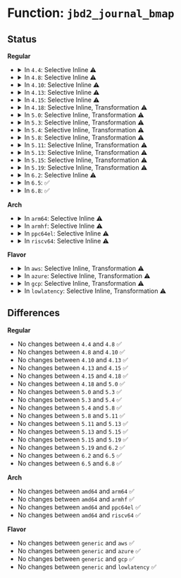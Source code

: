 # Function: <code>jbd2_journal_bmap</code>

## Status
<b>Regular</b>
<ul>
<li>
<details>
<summary>In <code>4.4</code>: Selective Inline ⚠️</summary>

```c
int jbd2_journal_bmap(journal_t *journal, long unsigned int blocknr, long long unsigned int *retp);
```

**Collision:** Unique Global

**Inline:** Selective

**Transformation:** False

**Instances:**

```
In fs/jbd2/journal.c (ffffffff812f2040)
Location: fs/jbd2/journal.c:775
Inline: True
Direct callers:
  - fs/jbd2/recovery.c:jread
  - fs/jbd2/recovery.c:jread
  - fs/jbd2/journal.c:jbd2_journal_init_inode
```
**Symbols:**

```
ffffffff812f2040-ffffffff812f20b4: jbd2_journal_bmap (STB_GLOBAL)
```
</details>
</li>
<li>
<details>
<summary>In <code>4.8</code>: Selective Inline ⚠️</summary>

```c
int jbd2_journal_bmap(journal_t *journal, long unsigned int blocknr, long long unsigned int *retp);
```

**Collision:** Unique Global

**Inline:** Selective

**Transformation:** False

**Instances:**

```
In fs/jbd2/journal.c (ffffffff8131f910)
Location: fs/jbd2/journal.c:777
Inline: True
Direct callers:
  - fs/jbd2/recovery.c:jread
  - fs/jbd2/recovery.c:jread
  - fs/jbd2/journal.c:jbd2_journal_init_inode
```
**Symbols:**

```
ffffffff8131f910-ffffffff8131f984: jbd2_journal_bmap (STB_GLOBAL)
```
</details>
</li>
<li>
<details>
<summary>In <code>4.10</code>: Selective Inline ⚠️</summary>

```c
int jbd2_journal_bmap(journal_t *journal, long unsigned int blocknr, long long unsigned int *retp);
```

**Collision:** Unique Global

**Inline:** Selective

**Transformation:** False

**Instances:**

```
In fs/jbd2/journal.c (ffffffff81335990)
Location: fs/jbd2/journal.c:777
Inline: True
Direct callers:
  - fs/jbd2/recovery.c:jread
  - fs/jbd2/recovery.c:jread
```
**Symbols:**

```
ffffffff81335990-ffffffff81335a04: jbd2_journal_bmap (STB_GLOBAL)
```
</details>
</li>
<li>
<details>
<summary>In <code>4.13</code>: Selective Inline ⚠️</summary>

```c
int jbd2_journal_bmap(journal_t *journal, long unsigned int blocknr, long long unsigned int *retp);
```

**Collision:** Unique Global

**Inline:** Selective

**Transformation:** False

**Instances:**

```
In fs/jbd2/journal.c (ffffffff8134a720)
Location: fs/jbd2/journal.c:799
Inline: True
Direct callers:
  - fs/jbd2/recovery.c:jread
  - fs/jbd2/recovery.c:jread
```
**Symbols:**

```
ffffffff8134a720-ffffffff8134a794: jbd2_journal_bmap (STB_GLOBAL)
```
</details>
</li>
<li>
<details>
<summary>In <code>4.15</code>: Selective Inline ⚠️</summary>

```c
int jbd2_journal_bmap(journal_t *journal, long unsigned int blocknr, long long unsigned int *retp);
```

**Collision:** Unique Global

**Inline:** Selective

**Transformation:** False

**Instances:**

```
In fs/jbd2/journal.c (ffffffff8136ed70)
Location: fs/jbd2/journal.c:815
Inline: True
Direct callers:
  - fs/jbd2/recovery.c:jread
  - fs/jbd2/recovery.c:jread
```
**Symbols:**

```
ffffffff8136ed70-ffffffff8136ede4: jbd2_journal_bmap (STB_GLOBAL)
```
</details>
</li>
<li>
<details>
<summary>In <code>4.18</code>: Selective Inline, Transformation ⚠️</summary>

```c
int jbd2_journal_bmap(journal_t *journal, long unsigned int blocknr, long long unsigned int *retp);
```

**Collision:** Unique Global

**Inline:** Selective

**Transformation:** True

**Instances:**

```
In fs/jbd2/journal.c (0)
Location: fs/jbd2/journal.c:812
Inline: True
Direct callers:
  - fs/jbd2/recovery.c:jread
  - fs/jbd2/recovery.c:jread
```
**Symbols:**

```
ffffffff8139e497-ffffffff8139e4cc: jbd2_journal_bmap.cold.53 (STB_LOCAL)
ffffffff8139d350-ffffffff8139d396: jbd2_journal_bmap (STB_GLOBAL)
```
</details>
</li>
<li>
<details>
<summary>In <code>5.0</code>: Selective Inline, Transformation ⚠️</summary>

```c
int jbd2_journal_bmap(journal_t *journal, long unsigned int blocknr, long long unsigned int *retp);
```

**Collision:** Unique Global

**Inline:** Selective

**Transformation:** True

**Instances:**

```
In fs/jbd2/journal.c (ffffffff813b7207)
Location: fs/jbd2/journal.c:812
Inline: True
Direct callers:
  - fs/jbd2/recovery.c:jread
  - fs/jbd2/recovery.c:jread
```
**Symbols:**

```
ffffffff813b7207-ffffffff813b723c: jbd2_journal_bmap.cold.54 (STB_LOCAL)
ffffffff813b60c0-ffffffff813b6106: jbd2_journal_bmap (STB_GLOBAL)
```
</details>
</li>
<li>
<details>
<summary>In <code>5.3</code>: Selective Inline, Transformation ⚠️</summary>

```c
int jbd2_journal_bmap(journal_t *journal, long unsigned int blocknr, long long unsigned int *retp);
```

**Collision:** Unique Global

**Inline:** Selective

**Transformation:** True

**Instances:**

```
In fs/jbd2/journal.c (ffffffff813e197f)
Location: fs/jbd2/journal.c:795
Inline: True
Direct callers:
  - fs/jbd2/recovery.c:jread
  - fs/jbd2/recovery.c:jread
```
**Symbols:**

```
ffffffff813e197f-ffffffff813e19b4: jbd2_journal_bmap.cold (STB_LOCAL)
ffffffff813e07f0-ffffffff813e0839: jbd2_journal_bmap (STB_GLOBAL)
```
</details>
</li>
<li>
<details>
<summary>In <code>5.4</code>: Selective Inline, Transformation ⚠️</summary>

```c
int jbd2_journal_bmap(journal_t *journal, long unsigned int blocknr, long long unsigned int *retp);
```

**Collision:** Unique Global

**Inline:** Selective

**Transformation:** True

**Instances:**

```
In fs/jbd2/journal.c (ffffffff813fb9cf)
Location: fs/jbd2/journal.c:793
Inline: True
Direct callers:
  - fs/jbd2/recovery.c:jread
  - fs/jbd2/recovery.c:jread
```
**Symbols:**

```
ffffffff813fb9cf-ffffffff813fba04: jbd2_journal_bmap.cold (STB_LOCAL)
ffffffff813fa830-ffffffff813fa879: jbd2_journal_bmap (STB_GLOBAL)
```
</details>
</li>
<li>
<details>
<summary>In <code>5.8</code>: Selective Inline, Transformation ⚠️</summary>

```c
int jbd2_journal_bmap(journal_t *journal, long unsigned int blocknr, long long unsigned int *retp);
```

**Collision:** Unique Global

**Inline:** Selective

**Transformation:** True

**Instances:**

```
In fs/jbd2/journal.c (ffffffff81447fa2)
Location: fs/jbd2/journal.c:792
Inline: True
Inline callers:
  - fs/jbd2/journal.c:jbd2_journal_next_log_block
Direct callers:
  - fs/jbd2/recovery.c:jread
  - fs/jbd2/journal.c:jbd2_journal_next_log_block
```
**Symbols:**

```
ffffffff81449142-ffffffff81449183: jbd2_journal_bmap.part.0 (STB_LOCAL)
ffffffff81449193-ffffffff814491a3: jbd2_journal_bmap.cold (STB_LOCAL)
ffffffff81448000-ffffffff81448081: jbd2_journal_bmap (STB_GLOBAL)
```
</details>
</li>
<li>
<details>
<summary>In <code>5.11</code>: Selective Inline, Transformation ⚠️</summary>

```c
int jbd2_journal_bmap(journal_t *journal, long unsigned int blocknr, long long unsigned int *retp);
```

**Collision:** Unique Global

**Inline:** Selective

**Transformation:** True

**Instances:**

```
In fs/jbd2/journal.c (ffffffff81bed290)
Location: fs/jbd2/journal.c:971
Inline: True
Direct callers:
  - fs/jbd2/recovery.c:jread
  - fs/jbd2/journal.c:jbd2_fc_get_buf
  - fs/jbd2/journal.c:jbd2_journal_next_log_block
```
**Symbols:**

```
ffffffff81bed290-ffffffff81bed2c5: jbd2_journal_bmap.cold (STB_LOCAL)
ffffffff814649f0-ffffffff81464a71: jbd2_journal_bmap (STB_GLOBAL)
```
</details>
</li>
<li>
<details>
<summary>In <code>5.13</code>: Selective Inline, Transformation ⚠️</summary>

```c
int jbd2_journal_bmap(journal_t *journal, long unsigned int blocknr, long long unsigned int *retp);
```

**Collision:** Unique Global

**Inline:** Selective

**Transformation:** True

**Instances:**

```
In fs/jbd2/journal.c (ffffffff81bdf374)
Location: fs/jbd2/journal.c:971
Inline: True
Direct callers:
  - fs/jbd2/recovery.c:jread
  - fs/jbd2/journal.c:jbd2_fc_get_buf
  - fs/jbd2/journal.c:jbd2_journal_next_log_block
```
**Symbols:**

```
ffffffff81bdf374-ffffffff81bdf3a9: jbd2_journal_bmap.cold (STB_LOCAL)
ffffffff8146a180-ffffffff8146a201: jbd2_journal_bmap (STB_GLOBAL)
```
</details>
</li>
<li>
<details>
<summary>In <code>5.15</code>: Selective Inline, Transformation ⚠️</summary>

```c
int jbd2_journal_bmap(journal_t *journal, long unsigned int blocknr, long long unsigned int *retp);
```

**Collision:** Unique Global

**Inline:** Selective

**Transformation:** True

**Instances:**

```
In fs/jbd2/journal.c (ffffffff81ccecac)
Location: fs/jbd2/journal.c:963
Inline: True
Direct callers:
  - fs/jbd2/recovery.c:jread
  - fs/jbd2/journal.c:__jbd2_journal_erase
  - fs/jbd2/journal.c:jbd2_fc_get_buf
  - fs/jbd2/journal.c:jbd2_journal_next_log_block
```
**Symbols:**

```
ffffffff81ccecac-ffffffff81ccece1: jbd2_journal_bmap.cold (STB_LOCAL)
ffffffff814c0510-ffffffff814c0591: jbd2_journal_bmap (STB_GLOBAL)
```
</details>
</li>
<li>
<details>
<summary>In <code>5.19</code>: Selective Inline, Transformation ⚠️</summary>

```c
int jbd2_journal_bmap(journal_t *journal, long unsigned int blocknr, long long unsigned int *retp);
```

**Collision:** Unique Global

**Inline:** Selective

**Transformation:** True

**Instances:**

```
In fs/jbd2/journal.c (ffffffff81e81d12)
Location: fs/jbd2/journal.c:965
Inline: True
Direct callers:
  - fs/jbd2/recovery.c:jread
  - fs/jbd2/journal.c:__jbd2_journal_erase
  - fs/jbd2/journal.c:jbd2_fc_get_buf
  - fs/jbd2/journal.c:jbd2_journal_next_log_block
```
**Symbols:**

```
ffffffff81e81d12-ffffffff81e81d46: jbd2_journal_bmap.cold (STB_LOCAL)
ffffffff8154ad40-ffffffff8154adce: jbd2_journal_bmap (STB_GLOBAL)
```
</details>
</li>
<li>
<details>
<summary>In <code>6.2</code>: Selective Inline ⚠️</summary>

```c
int jbd2_journal_bmap(journal_t *journal, long unsigned int blocknr, long long unsigned int *retp);
```

**Collision:** Unique Global

**Inline:** Selective

**Transformation:** False

**Instances:**

```
In fs/jbd2/journal.c (ffffffff815ea930)
Location: fs/jbd2/journal.c:968
Inline: True
Direct callers:
  - fs/jbd2/recovery.c:jread
  - fs/jbd2/journal.c:__jbd2_journal_erase
  - fs/jbd2/journal.c:jbd2_fc_get_buf
  - fs/jbd2/journal.c:jbd2_journal_next_log_block
```
**Symbols:**

```
ffffffff815ea930-ffffffff815ea9e7: jbd2_journal_bmap (STB_GLOBAL)
```
</details>
</li>
<li>
<details>
<summary>In <code>6.5</code>: ✅</summary>

```c
int jbd2_journal_bmap(journal_t *journal, long unsigned int blocknr, long long unsigned int *retp);
```

**Collision:** Unique Global

**Inline:** No

**Transformation:** False

**Instances:**

```
In fs/jbd2/journal.c (ffffffff81622370)
Location: fs/jbd2/journal.c:967
Inline: False
Direct callers:
  - fs/jbd2/recovery.c:jread
  - fs/jbd2/journal.c:__jbd2_journal_erase
  - fs/jbd2/journal.c:jbd2_fc_get_buf
  - fs/jbd2/journal.c:jbd2_journal_next_log_block
```
**Symbols:**

```
ffffffff81622370-ffffffff81622456: jbd2_journal_bmap (STB_GLOBAL)
```
</details>
</li>
<li>
<details>
<summary>In <code>6.8</code>: ✅</summary>

```c
int jbd2_journal_bmap(journal_t *journal, long unsigned int blocknr, long long unsigned int *retp);
```

**Collision:** Unique Global

**Inline:** No

**Transformation:** False

**Instances:**

```
In fs/jbd2/journal.c (ffffffff8165b3c0)
Location: fs/jbd2/journal.c:956
Inline: False
Direct callers:
  - fs/jbd2/recovery.c:jread
  - fs/jbd2/journal.c:__jbd2_journal_erase
  - fs/jbd2/journal.c:jbd2_fc_get_buf
  - fs/jbd2/journal.c:jbd2_journal_next_log_block
```
**Symbols:**

```
ffffffff8165b3c0-ffffffff8165b4a6: jbd2_journal_bmap (STB_GLOBAL)
```
</details>
</li>
</ul>
<b>Arch</b>
<ul>
<li>
<details>
<summary>In <code>arm64</code>: Selective Inline ⚠️</summary>

```c
int jbd2_journal_bmap(journal_t *journal, long unsigned int blocknr, long long unsigned int *retp);
```

**Collision:** Unique Global

**Inline:** Selective

**Transformation:** False

**Instances:**

```
In fs/jbd2/journal.c (ffff8000104d7a80)
Location: fs/jbd2/journal.c:793
Inline: True
Direct callers:
  - fs/jbd2/recovery.c:jread
  - fs/jbd2/recovery.c:jread
```
**Symbols:**

```
ffff8000104d7a80-ffff8000104d7b20: jbd2_journal_bmap (STB_GLOBAL)
```
</details>
</li>
<li>
<details>
<summary>In <code>armhf</code>: Selective Inline ⚠️</summary>

```c
int jbd2_journal_bmap(journal_t *journal, long unsigned int blocknr, long long unsigned int *retp);
```

**Collision:** Unique Global

**Inline:** Selective

**Transformation:** False

**Instances:**

```
In fs/jbd2/journal.c (c06999fc)
Location: fs/jbd2/journal.c:793
Inline: True
Direct callers:
  - fs/jbd2/recovery.c:jread
  - fs/jbd2/recovery.c:jread
```
**Symbols:**

```
c06999fc-c0699a8c: jbd2_journal_bmap (STB_GLOBAL)
```
</details>
</li>
<li>
<details>
<summary>In <code>ppc64el</code>: Selective Inline ⚠️</summary>

```c
int jbd2_journal_bmap(journal_t *journal, long unsigned int blocknr, long long unsigned int *retp);
```

**Collision:** Unique Global

**Inline:** Selective

**Transformation:** False

**Instances:**

```
In fs/jbd2/journal.c (c0000000006126f0)
Location: fs/jbd2/journal.c:793
Inline: True
Direct callers:
  - fs/jbd2/recovery.c:jread
  - fs/jbd2/recovery.c:jread
  - fs/jbd2/journal.c:jbd2_journal_next_log_block
```
**Symbols:**

```
c0000000006126f0-c0000000006127c8: jbd2_journal_bmap (STB_GLOBAL)
```
</details>
</li>
<li>
<details>
<summary>In <code>riscv64</code>: Selective Inline ⚠️</summary>

```c
int jbd2_journal_bmap(journal_t *journal, long unsigned int blocknr, long long unsigned int *retp);
```

**Collision:** Unique Global

**Inline:** Selective

**Transformation:** False

**Instances:**

```
In fs/jbd2/journal.c (ffffffe00034d762)
Location: fs/jbd2/journal.c:793
Inline: True
Direct callers:
  - fs/jbd2/recovery.c:jread
  - fs/jbd2/recovery.c:jread
```
**Symbols:**

```
ffffffe00034d762-ffffffe00034d7e8: jbd2_journal_bmap (STB_GLOBAL)
```
</details>
</li>
</ul>
<b>Flavor</b>
<ul>
<li>
<details>
<summary>In <code>aws</code>: Selective Inline, Transformation ⚠️</summary>

```c
int jbd2_journal_bmap(journal_t *journal, long unsigned int blocknr, long long unsigned int *retp);
```

**Collision:** Unique Global

**Inline:** Selective

**Transformation:** True

**Instances:**

```
In fs/jbd2/journal.c (ffffffff813f3faf)
Location: fs/jbd2/journal.c:793
Inline: True
Direct callers:
  - fs/jbd2/recovery.c:jread
  - fs/jbd2/recovery.c:jread
```
**Symbols:**

```
ffffffff813f3faf-ffffffff813f3fe4: jbd2_journal_bmap.cold (STB_LOCAL)
ffffffff813f2e10-ffffffff813f2e59: jbd2_journal_bmap (STB_GLOBAL)
```
</details>
</li>
<li>
<details>
<summary>In <code>azure</code>: Selective Inline, Transformation ⚠️</summary>

```c
int jbd2_journal_bmap(journal_t *journal, long unsigned int blocknr, long long unsigned int *retp);
```

**Collision:** Unique Global

**Inline:** Selective

**Transformation:** True

**Instances:**

```
In fs/jbd2/journal.c (ffffffff813e4a2f)
Location: fs/jbd2/journal.c:793
Inline: True
Direct callers:
  - fs/jbd2/recovery.c:jread
  - fs/jbd2/recovery.c:jread
```
**Symbols:**

```
ffffffff813e4a2f-ffffffff813e4a64: jbd2_journal_bmap.cold (STB_LOCAL)
ffffffff813e3890-ffffffff813e38d9: jbd2_journal_bmap (STB_GLOBAL)
```
</details>
</li>
<li>
<details>
<summary>In <code>gcp</code>: Selective Inline, Transformation ⚠️</summary>

```c
int jbd2_journal_bmap(journal_t *journal, long unsigned int blocknr, long long unsigned int *retp);
```

**Collision:** Unique Global

**Inline:** Selective

**Transformation:** True

**Instances:**

```
In fs/jbd2/journal.c (ffffffff813f132f)
Location: fs/jbd2/journal.c:793
Inline: True
Direct callers:
  - fs/jbd2/recovery.c:jread
  - fs/jbd2/recovery.c:jread
```
**Symbols:**

```
ffffffff813f132f-ffffffff813f1364: jbd2_journal_bmap.cold (STB_LOCAL)
ffffffff813f0190-ffffffff813f01d9: jbd2_journal_bmap (STB_GLOBAL)
```
</details>
</li>
<li>
<details>
<summary>In <code>lowlatency</code>: Selective Inline, Transformation ⚠️</summary>

```c
int jbd2_journal_bmap(journal_t *journal, long unsigned int blocknr, long long unsigned int *retp);
```

**Collision:** Unique Global

**Inline:** Selective

**Transformation:** True

**Instances:**

```
In fs/jbd2/journal.c (ffffffff81406f3a)
Location: fs/jbd2/journal.c:793
Inline: True
Direct callers:
  - fs/jbd2/recovery.c:jread
  - fs/jbd2/recovery.c:jread
```
**Symbols:**

```
ffffffff81406f3a-ffffffff81406f6f: jbd2_journal_bmap.cold (STB_LOCAL)
ffffffff81405bd0-ffffffff81405c19: jbd2_journal_bmap (STB_GLOBAL)
```
</details>
</li>
</ul>

## Differences
<b>Regular</b>
<ul>
<li>
No changes between <code>4.4</code> and <code>4.8</code> ✅
</li>
<li>
No changes between <code>4.8</code> and <code>4.10</code> ✅
</li>
<li>
No changes between <code>4.10</code> and <code>4.13</code> ✅
</li>
<li>
No changes between <code>4.13</code> and <code>4.15</code> ✅
</li>
<li>
No changes between <code>4.15</code> and <code>4.18</code> ✅
</li>
<li>
No changes between <code>4.18</code> and <code>5.0</code> ✅
</li>
<li>
No changes between <code>5.0</code> and <code>5.3</code> ✅
</li>
<li>
No changes between <code>5.3</code> and <code>5.4</code> ✅
</li>
<li>
No changes between <code>5.4</code> and <code>5.8</code> ✅
</li>
<li>
No changes between <code>5.8</code> and <code>5.11</code> ✅
</li>
<li>
No changes between <code>5.11</code> and <code>5.13</code> ✅
</li>
<li>
No changes between <code>5.13</code> and <code>5.15</code> ✅
</li>
<li>
No changes between <code>5.15</code> and <code>5.19</code> ✅
</li>
<li>
No changes between <code>5.19</code> and <code>6.2</code> ✅
</li>
<li>
No changes between <code>6.2</code> and <code>6.5</code> ✅
</li>
<li>
No changes between <code>6.5</code> and <code>6.8</code> ✅
</li>
</ul>
<b>Arch</b>
<ul>
<li>
No changes between <code>amd64</code> and <code>arm64</code> ✅
</li>
<li>
No changes between <code>amd64</code> and <code>armhf</code> ✅
</li>
<li>
No changes between <code>amd64</code> and <code>ppc64el</code> ✅
</li>
<li>
No changes between <code>amd64</code> and <code>riscv64</code> ✅
</li>
</ul>
<b>Flavor</b>
<ul>
<li>
No changes between <code>generic</code> and <code>aws</code> ✅
</li>
<li>
No changes between <code>generic</code> and <code>azure</code> ✅
</li>
<li>
No changes between <code>generic</code> and <code>gcp</code> ✅
</li>
<li>
No changes between <code>generic</code> and <code>lowlatency</code> ✅
</li>
</ul>
